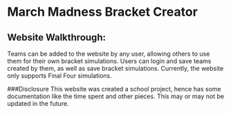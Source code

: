 # March Madness Bracket Creator

## Website Walkthrough:
Teams can be added to the website by any user, allowing others to use them for their own bracket simulations. Users can login and save teams created by them, as well as save bracket simulations. Currently, the website only supports Final Four simulations.

###Disclosure
This website was created a school project, hence has some documentation like the time spent and other pieces. This may or may not be updated in the future.
